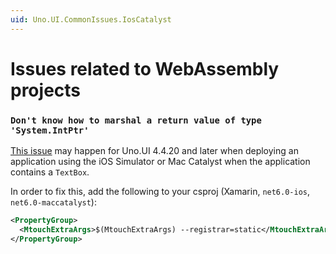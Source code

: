 ```yaml
---
uid: Uno.UI.CommonIssues.IosCatalyst
---
```


# Issues related to WebAssembly projects

### `Don't know how to marshal a return value of type 'System.IntPtr'`

[This issue](https://github.com/unoplatform/uno/issues/9430) may happen for Uno.UI 4.4.20 and later when deploying an application using the iOS Simulator or Mac Catalyst when the application contains a `TextBox`.

In order to fix this, add the following to your csproj (Xamarin, `net6.0-ios`, `net6.0-maccatalyst`):

```xml
<PropertyGroup>
  <MtouchExtraArgs>$(MtouchExtraArgs) --registrar=static</MtouchExtraArgs>
</PropertyGroup>
```
